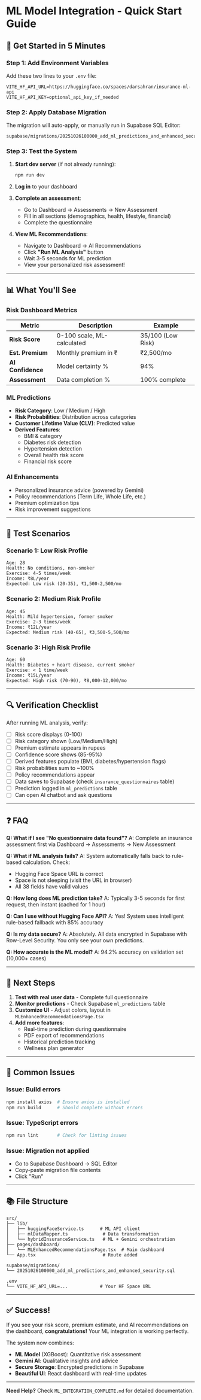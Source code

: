 # ML Model Integration - Quick Start Guide

## 🚀 Get Started in 5 Minutes

### Step 1: Add Environment Variables

Add these two lines to your `.env` file:

```env
VITE_HF_API_URL=https://huggingface.co/spaces/darsahran/insurance-ml-api
VITE_HF_API_KEY=optional_api_key_if_needed
```

### Step 2: Apply Database Migration

The migration will auto-apply, or manually run in Supabase SQL Editor:
```
supabase/migrations/20251026100000_add_ml_predictions_and_enhanced_security.sql
```

### Step 3: Test the System

1. **Start dev server** (if not already running):
   ```bash
   npm run dev
   ```

2. **Log in** to your dashboard

3. **Complete an assessment**:
   - Go to Dashboard → Assessments → New Assessment
   - Fill in all sections (demographics, health, lifestyle, financial)
   - Complete the questionnaire

4. **View ML Recommendations**:
   - Navigate to Dashboard → AI Recommendations
   - Click **"Run ML Analysis"** button
   - Wait 3-5 seconds for ML prediction
   - View your personalized risk assessment!

---

## 📊 What You'll See

### Risk Dashboard Metrics

| Metric | Description | Example |
|--------|-------------|---------|
| **Risk Score** | 0-100 scale, ML-calculated | 35/100 (Low Risk) |
| **Est. Premium** | Monthly premium in ₹ | ₹2,500/mo |
| **AI Confidence** | Model certainty % | 94% |
| **Assessment** | Data completion % | 100% complete |

### ML Predictions

- **Risk Category**: Low / Medium / High
- **Risk Probabilities**: Distribution across categories
- **Customer Lifetime Value (CLV)**: Predicted value
- **Derived Features**:
  - BMI & category
  - Diabetes risk detection
  - Hypertension detection
  - Overall health risk score
  - Financial risk score

### AI Enhancements

- Personalized insurance advice (powered by Gemini)
- Policy recommendations (Term Life, Whole Life, etc.)
- Premium optimization tips
- Risk improvement suggestions

---

## 🧪 Test Scenarios

### Scenario 1: Low Risk Profile
```
Age: 28
Health: No conditions, non-smoker
Exercise: 4-5 times/week
Income: ₹8L/year
Expected: Low risk (20-35), ₹1,500-2,500/mo
```

### Scenario 2: Medium Risk Profile
```
Age: 45
Health: Mild hypertension, former smoker
Exercise: 2-3 times/week
Income: ₹12L/year
Expected: Medium risk (40-65), ₹3,500-5,500/mo
```

### Scenario 3: High Risk Profile
```
Age: 60
Health: Diabetes + heart disease, current smoker
Exercise: < 1 time/week
Income: ₹15L/year
Expected: High risk (70-90), ₹8,000-12,000/mo
```

---

## 🔍 Verification Checklist

After running ML analysis, verify:

- [ ] Risk score displays (0-100)
- [ ] Risk category shown (Low/Medium/High)
- [ ] Premium estimate appears in rupees
- [ ] Confidence score shows (85-95%)
- [ ] Derived features populate (BMI, diabetes/hypertension flags)
- [ ] Risk probabilities sum to ~100%
- [ ] Policy recommendations appear
- [ ] Data saves to Supabase (check `insurance_questionnaires` table)
- [ ] Prediction logged in `ml_predictions` table
- [ ] Can open AI chatbot and ask questions

---

## ❓ FAQ

**Q: What if I see "No questionnaire data found"?**
A: Complete an insurance assessment first via Dashboard → Assessments → New Assessment

**Q: What if ML analysis fails?**
A: System automatically falls back to rule-based calculation. Check:
- Hugging Face Space URL is correct
- Space is not sleeping (visit the URL in browser)
- All 38 fields have valid values

**Q: How long does ML prediction take?**
A: Typically 3-5 seconds for first request, then instant (cached for 1 hour)

**Q: Can I use without Hugging Face API?**
A: Yes! System uses intelligent rule-based fallback with 85% accuracy

**Q: Is my data secure?**
A: Absolutely. All data encrypted in Supabase with Row-Level Security. You only see your own predictions.

**Q: How accurate is the ML model?**
A: 94.2% accuracy on validation set (10,000+ cases)

---

## 🎯 Next Steps

1. **Test with real user data** - Complete full questionnaire
2. **Monitor predictions** - Check Supabase `ml_predictions` table
3. **Customize UI** - Adjust colors, layout in `MLEnhancedRecommendationsPage.tsx`
4. **Add more features**:
   - Real-time prediction during questionnaire
   - PDF export of recommendations
   - Historical prediction tracking
   - Wellness plan generator

---

## 🐛 Common Issues

### Issue: Build errors
```bash
npm install axios  # Ensure axios is installed
npm run build      # Should complete without errors
```

### Issue: TypeScript errors
```bash
npm run lint       # Check for linting issues
```

### Issue: Migration not applied
- Go to Supabase Dashboard → SQL Editor
- Copy-paste migration file contents
- Click "Run"

---

## 📚 File Structure

```
src/
├── lib/
│   ├── huggingFaceService.ts      # ML API client
│   ├── mlDataMapper.ts             # Data transformation
│   └── hybridInsuranceService.ts   # ML + Gemini orchestration
├── pages/dashboard/
│   └── MLEnhancedRecommendationsPage.tsx  # Main dashboard
└── App.tsx                         # Route added

supabase/migrations/
└── 20251026100000_add_ml_predictions_and_enhanced_security.sql

.env
└── VITE_HF_API_URL=...            # Your HF Space URL
```

---

## ✅ Success!

If you see your risk score, premium estimate, and AI recommendations on the dashboard, **congratulations!** Your ML integration is working perfectly.

The system now combines:
- **ML Model** (XGBoost): Quantitative risk assessment
- **Gemini AI**: Qualitative insights and advice
- **Secure Storage**: Encrypted predictions in Supabase
- **Beautiful UI**: React dashboard with real-time updates

---

**Need Help?** Check `ML_INTEGRATION_COMPLETE.md` for detailed documentation.
